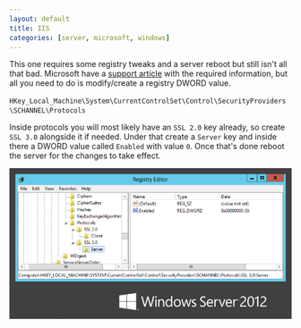 ```yaml
---
layout: default
title: IIS
categories: [server, microsoft, windows]
---
```

This one requires some registry tweaks and a server reboot but still isn't all that bad. Microsoft have a [support article](https://support.microsoft.com/kb/187498/en-us) with the required information, but all you need to do is modify/create a registry DWORD value. 

`HKey_Local_Machine\System\CurrentControlSet\Control\SecurityProviders \SCHANNEL\Protocols`

Inside protocols you will most likely have an `SSL 2.0` key already, so create `SSL 3.0` alongside it if needed. Under that create a `Server` key and inside there a DWORD value called `Enabled` with value `0`. Once that's done reboot the server for the changes to take effect.

![IIS Settings](/images/iis-settings.png)
